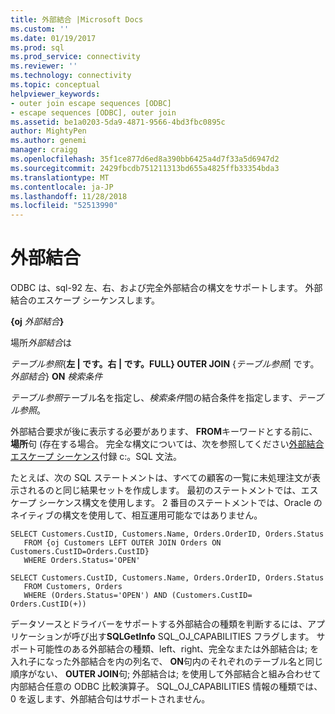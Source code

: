 ```yaml
---
title: 外部結合 |Microsoft Docs
ms.custom: ''
ms.date: 01/19/2017
ms.prod: sql
ms.prod_service: connectivity
ms.reviewer: ''
ms.technology: connectivity
ms.topic: conceptual
helpviewer_keywords:
- outer join escape sequences [ODBC]
- escape sequences [ODBC], outer join
ms.assetid: be1a0203-5da9-4871-9566-4bd3fbc0895c
author: MightyPen
ms.author: genemi
manager: craigg
ms.openlocfilehash: 35f1ce877d6ed8a390bb6425a4d7f33a5d6947d2
ms.sourcegitcommit: 2429fbcdb751211313bd655a4825ffb33354bda3
ms.translationtype: MT
ms.contentlocale: ja-JP
ms.lasthandoff: 11/28/2018
ms.locfileid: "52513990"
---
```

# <a name="outer-joins"></a>外部結合
ODBC は、sql-92 左、右、および完全外部結合の構文をサポートします。 外部結合のエスケープ シーケンスします。  
  
 **{oj** _外部結合_**}**  
  
 場所*外部結合*は  
  
 *テーブル参照*{**左 &#124; です。右 &#124; です。FULL} OUTER JOIN** {*テーブル参照*&#124; です。*外部結合*} **ON** *検索条件*  
  
 *テーブル参照*テーブル名を指定し、*検索条件*間の結合条件を指定します、*テーブル参照*。  
  
 外部結合要求が後に表示する必要があります、 **FROM**キーワードとする前に、**場所**句 (存在する場合。 完全な構文については、次を参照してください[外部結合エスケープ シーケンス](../../../odbc/reference/appendixes/outer-join-escape-sequence.md)付録 c:。SQL 文法。  
  
 たとえば、次の SQL ステートメントは、すべての顧客の一覧に未処理注文が表示されるのと同じ結果セットを作成します。 最初のステートメントでは、エスケープ シーケンス構文を使用します。 2 番目のステートメントでは、Oracle のネイティブの構文を使用して、相互運用可能なではありません。  
  
```  
SELECT Customers.CustID, Customers.Name, Orders.OrderID, Orders.Status  
   FROM {oj Customers LEFT OUTER JOIN Orders ON Customers.CustID=Orders.CustID}  
   WHERE Orders.Status='OPEN'  
  
SELECT Customers.CustID, Customers.Name, Orders.OrderID, Orders.Status  
   FROM Customers, Orders  
   WHERE (Orders.Status='OPEN') AND (Customers.CustID= Orders.CustID(+))  
```  
  
 データソースとドライバーをサポートする外部結合の種類を判断するには、アプリケーションが呼び出す**SQLGetInfo** SQL_OJ_CAPABILITIES フラグします。 サポート可能性のある外部結合の種類、left、right、完全なまたは外部結合は; を入れ子になった外部結合を内の列名で、 **ON**句内のそれぞれのテーブル名と同じ順序がない、 **OUTER JOIN**句; 外部結合は; を使用して外部結合と組み合わせて内部結合任意の ODBC 比較演算子。 SQL_OJ_CAPABILITIES 情報の種類では、0 を返します、外部結合句はサポートされません。
